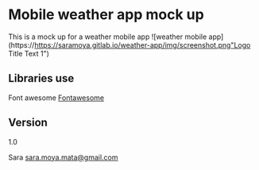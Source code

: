 # Mobile weather app mock up
This is a mock up for a weather mobile app
![weather mobile app](https://https://saramoya.gitlab.io/weather-app/img/screenshot.png"Logo Title Text 1")
## Libraries use
Font awesome 
[Fontawesome](https://fontawesome.com/)
## Version
1.0

Sara
sara.moya.mata@gmail.com